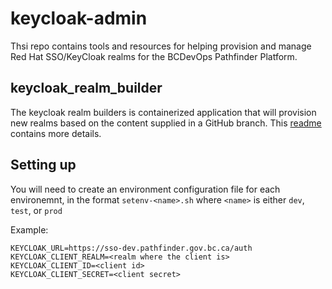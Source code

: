 # keycloak-admin
Thsi repo contains tools and resources for helping provision and manage Red Hat SSO/KeyCloak realms for the BCDevOps Pathfinder Platform. 

## keycloak_realm_builder
The keycloak realm builders is containerized application that will provision new realms based on the content supplied in a GitHub branch. This [readme](keycloak_realm_builder/readme.md) contains more details. 

## Setting up
You will need to create an environment configuration file for each environemnt, in the format `setenv-<name>.sh` where `<name>` is either `dev`, `test`, or `prod`

Example:
```
KEYCLOAK_URL=https://sso-dev.pathfinder.gov.bc.ca/auth
KEYCLOAK_CLIENT_REALM=<realm where the client is>
KEYCLOAK_CLIENT_ID=<client id>
KEYCLOAK_CLIENT_SECRET=<client secret>
```